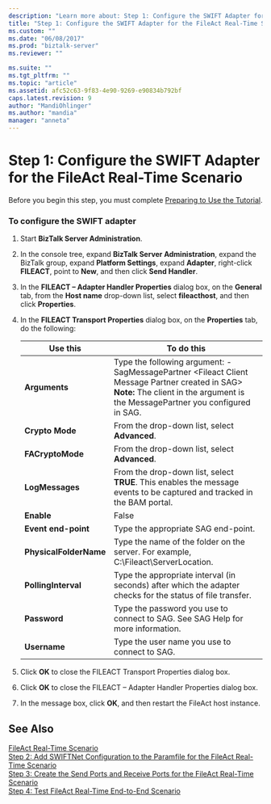 ```yaml
---
description: "Learn more about: Step 1: Configure the SWIFT Adapter for the FileAct Real-Time Scenario"
title: "Step 1: Configure the SWIFT Adapter for the FileAct Real-Time Scenario | Microsoft Docs"
ms.custom: ""
ms.date: "06/08/2017"
ms.prod: "biztalk-server"
ms.reviewer: ""

ms.suite: ""
ms.tgt_pltfrm: ""
ms.topic: "article"
ms.assetid: afc52c63-9f83-4e90-9269-e90834b792bf
caps.latest.revision: 9
author: "MandiOhlinger"
ms.author: "mandia"
manager: "anneta"
---
```

# Step 1: Configure the SWIFT Adapter for the FileAct Real-Time Scenario
Before you begin this step, you must complete [Preparing to Use the Tutorial](../../adapters-and-accelerators/fileact-interact/preparing-to-use-the-tutorial1.md).  
  
### To configure the SWIFT adapter  
  
1.  Start **BizTalk Server Administration**.  
  
2.  In the console tree, expand **BizTalk Server Administration**, expand the BizTalk group, expand **Platform Settings**, expand **Adapter**, right-click **FILEACT**, point to **New**, and then click **Send Handler**.  
  
3.  In the **FILEACT – Adapter Handler Properties** dialog box, on the **General** tab, from the **Host name** drop-down list, select **fileacthost**, and then click **Properties**.  
  
4.  In the **FILEACT Transport Properties** dialog box, on the **Properties** tab, do the following:  
  
    |**Use this**|**To do this**|  
    |------------------|--------------------|  
    |**Arguments**|Type the following argument: -SagMessagePartner \<Fileact Client Message Partner created in SAG\> **Note:**  The client in the argument is the MessagePartner you configured in SAG.|  
    |**Crypto Mode**|From the drop-down list, select **Advanced**.|  
    |**FACryptoMode**|From the drop-down list, select **Advanced**.|  
    |**LogMessages**|From the drop-down list, select **TRUE**. This enables the message events to be captured and tracked in the BAM portal.|  
    |**Enable**|False|  
    |**Event end-point**|Type the appropriate SAG end-point.|  
    |**PhysicalFolderName**|Type the name of the folder on the server. For example, C:\Fileact\ServerLocation.|  
    |**PollingInterval**|Type the appropriate interval (in seconds) after which the adapter checks for the status of file transfer.|  
    |**Password**|Type the password you use to connect to SAG. See SAG Help for more information.|  
    |**Username**|Type the user name you use to connect to SAG.|  
  
5.  Click **OK** to close the FILEACT Transport Properties dialog box.  
  
6.  Click **OK** to close the FILEACT – Adapter Handler Properties dialog box.  
  
7.  In the message box, click **OK**, and then restart the FileAct host instance.  
  
## See Also  
 [FileAct Real-Time Scenario](../../adapters-and-accelerators/fileact-interact/fileact-real-time-scenario.md)   
 [Step 2: Add SWIFTNet Configuration to the Paramfile for the FileAct Real-Time Scenario](../../adapters-and-accelerators/fileact-interact/step-2-add-swiftnet-configuration-to-paramfile-for-fileact-real-time-scenario.md)   
 [Step 3: Create the Send Ports and Receive Ports for the FileAct Real-Time Scenario](../../adapters-and-accelerators/fileact-interact/step-3-create-the-send-ports-and-receive-ports-for-fileact-real-time-scenario.md)   
 [Step 4: Test FileAct Real-Time End-to-End Scenario](../../adapters-and-accelerators/fileact-interact/step-4-test-fileact-real-time-end-to-end-scenario.md)
